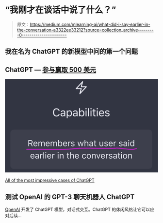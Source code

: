 # “我刚才在谈话中说了什么？”

> 原文：<https://medium.com/mlearning-ai/what-did-i-say-earlier-in-the-conversation-a3322ee33212?source=collection_archive---------0----------------------->

## 我在名为 ChatGPT 的新模型中问的第一个问题

## ChatGPT — [参与赢取 500 美元](#032b)

[![](img/a5c7ab319aff315588760c92bacf603c.png)](https://mlearning.substack.com)

[All of the most impressive cases of ChatGPT](https://mlearning.substack.com)

## 测试 OpenAI 的 GPT-3 聊天机器人 ChatGPT

[OpenAI](/mlearning-ai/is-gpt-3-for-free-7ec8c2d904b6) 开发了 ChatGPT 模型，对话式交互。ChatGPT 的休闲风格让它可以应对后续…